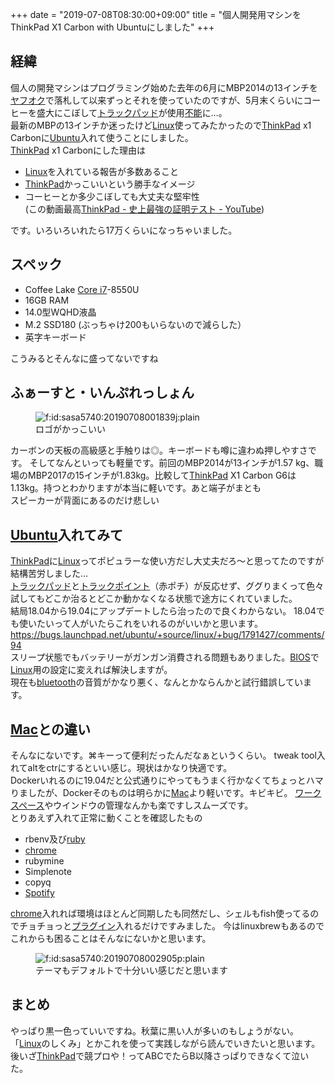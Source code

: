 +++
date = "2019-07-08T08:30:00+09:00"
title = "個人開発用マシンをThinkPad X1 Carbon with Ubuntuにしました"
+++

<body>
<h2>経緯</h2>

<p>個人の開発マシンはプログラミング始めた去年の6月にMBP2014の13インチを<a class="keyword" href="http://d.hatena.ne.jp/keyword/%A5%E4%A5%D5%A5%AA%A5%AF">ヤフオク</a>で落札して以来ずっとそれを使っていたのですが、5月末くらいにコーヒーを盛大にこぼして<a class="keyword" href="http://d.hatena.ne.jp/keyword/%A5%C8%A5%E9%A5%C3%A5%AF%A5%D1%A5%C3%A5%C9">トラックパッド</a>が使用<a class="keyword" href="http://d.hatena.ne.jp/keyword/%C9%D4%C7%BD">不能</a>に…。<br>
最新のMBPの13インチか迷ったけど<a class="keyword" href="http://d.hatena.ne.jp/keyword/Linux">Linux</a>使ってみたかったので<a class="keyword" href="http://d.hatena.ne.jp/keyword/ThinkPad">ThinkPad</a> x1 Carbonに<a class="keyword" href="http://d.hatena.ne.jp/keyword/Ubuntu">Ubuntu</a>入れて使うことにしました。<br>
<a class="keyword" href="http://d.hatena.ne.jp/keyword/ThinkPad">ThinkPad</a> x1 Carbonにした理由は</p>

<ul>
<li>
<a class="keyword" href="http://d.hatena.ne.jp/keyword/Linux">Linux</a>を入れている報告が多数あること</li>
<li>
<a class="keyword" href="http://d.hatena.ne.jp/keyword/ThinkPad">ThinkPad</a>かっこいいという勝手なイメージ</li>
<li>コーヒーとか多少こぼしても大丈夫な堅牢性<br>
(この動画最高<a href="https://www.youtube.com/watch?v=0kJios8N3RE">ThinkPad - 史上最強の証明テスト - YouTube</a>)</li>
</ul>


<p>です。いろいろいれたら17万くらいになっちゃいました。</p>

<h2>スペック</h2>

<ul>
<li>Coffee Lake <a class="keyword" href="http://d.hatena.ne.jp/keyword/Core%20i7">Core i7</a>-8550U</li>
<li>16GB RAM</li>
<li>14.0型WQHD液晶</li>
<li>M.2 SSD180 (ぶっちゃけ200もいらないので減らした）</li>
<li>英字キーボード</li>
</ul>


<p>こうみるとそんなに盛ってないですね</p>

<h2>ふぁーすと・いんぷれっしょん</h2>

<p><figure class="figure-image figure-image-fotolife" title="ロゴがかっこいい"><span itemscope itemtype="http://schema.org/Photograph"><img src="https://cdn-ak.f.st-hatena.com/images/fotolife/s/sasa5740/20190708/20190708001839.jpg" alt="f:id:sasa5740:20190708001839j:plain" title="f:id:sasa5740:20190708001839j:plain" class="hatena-fotolife" itemprop="image"></span><figcaption>ロゴがかっこいい</figcaption></figure>カーボンの天板の高級感と手触りは◎。キーボードも噂に違わぬ押しやすさです。  そしてなんといっても軽量です。前回のMBP2014が13インチが1.57 kg、職場のMBP2017の15インチが1.83kg。比較して<a class="keyword" href="http://d.hatena.ne.jp/keyword/ThinkPad">ThinkPad</a> X1 Carbon G6は1.13kg。持つとわかりますが本当に軽いです。あと端子がまとも<br>
スピーカーが背面にあるのだけ悲しい</p>

<h2>
<a class="keyword" href="http://d.hatena.ne.jp/keyword/Ubuntu">Ubuntu</a>入れてみて</h2>

<p><a class="keyword" href="http://d.hatena.ne.jp/keyword/ThinkPad">ThinkPad</a>に<a class="keyword" href="http://d.hatena.ne.jp/keyword/Linux">Linux</a>ってポピュラーな使い方だし大丈夫だろ〜と思ってたのですが結構苦労しました…<br>
<a class="keyword" href="http://d.hatena.ne.jp/keyword/%A5%C8%A5%E9%A5%C3%A5%AF%A5%D1%A5%C3%A5%C9">トラックパッド</a>と<a class="keyword" href="http://d.hatena.ne.jp/keyword/%A5%C8%A5%E9%A5%C3%A5%AF%A5%DD%A5%A4%A5%F3%A5%C8">トラックポイント</a>（赤ポチ）が反応せず、ググりまくって色々試してもどこか治るとどこか動かなくなる状態で途方にくれていました。<br>
結局18.04から19.04にアップデートしたら治ったので良くわからない。
18.04でも使いたいって人がいたらこれをいれるのがいいかと思います。
<a href="https://bugs.launchpad.net/ubuntu/+source/linux/+bug/1791427/comments/94">https://bugs.launchpad.net/ubuntu/+source/linux/+bug/1791427/comments/94</a><br>
スリープ状態でもバッテリーがガンガン消費される問題もありました。<a class="keyword" href="http://d.hatena.ne.jp/keyword/BIOS">BIOS</a>で<a class="keyword" href="http://d.hatena.ne.jp/keyword/Linux">Linux</a>用の設定に変えれば解決しますが。<br>
現在も<a class="keyword" href="http://d.hatena.ne.jp/keyword/bluetooth">bluetooth</a>の音質がかなり悪く、なんとかならんかと試行錯誤しています。</p>

<h2>
<a class="keyword" href="http://d.hatena.ne.jp/keyword/Mac">Mac</a>との違い</h2>

<p>そんなにないです。⌘キーって便利だったんだなぁというくらい。
tweak tool入れてaltをctrにするといい感じ。現状はかなり快適です。<br>
Dockerいれるのに19.04だと公式通りにやってもうまく行かなくてちょっとハマりましたが、Dockerそのものは明らかに<a class="keyword" href="http://d.hatena.ne.jp/keyword/Mac">Mac</a>より軽いです。キビキビ。
<a class="keyword" href="http://d.hatena.ne.jp/keyword/%A5%EF%A1%BC%A5%AF%A5%B9%A5%DA%A1%BC%A5%B9">ワークスペース</a>やウインドウの管理なんかも楽ですしスムーズです。<br>
とりあえず入れて正常に動くことを確認したもの</p>

<ul>
<li>rbenv及び<a class="keyword" href="http://d.hatena.ne.jp/keyword/ruby">ruby</a>
</li>
<li><a class="keyword" href="http://d.hatena.ne.jp/keyword/chrome">chrome</a></li>
<li>rubymine</li>
<li>Simplenote</li>
<li>copyq</li>
<li><a class="keyword" href="http://d.hatena.ne.jp/keyword/Spotify">Spotify</a></li>
</ul>


<p><a class="keyword" href="http://d.hatena.ne.jp/keyword/chrome">chrome</a>入れれば環境はほとんど同期したも同然だし、シェルもfish使ってるのでチョチョっと<a class="keyword" href="http://d.hatena.ne.jp/keyword/%A5%D7%A5%E9%A5%B0%A5%A4%A5%F3">プラグイン</a>入れるだけですみました。
今はlinuxbrewもあるのでこれからも困ることはそんなにないかと思います。
<figure class="figure-image figure-image-fotolife" title="テーマもデフォルトでいい感じだと思います"><span itemscope itemtype="http://schema.org/Photograph"><img src="https://cdn-ak.f.st-hatena.com/images/fotolife/s/sasa5740/20190708/20190708002905.png" alt="f:id:sasa5740:20190708002905p:plain" title="f:id:sasa5740:20190708002905p:plain" class="hatena-fotolife" itemprop="image"></span><figcaption>テーマもデフォルトで十分いい感じだと思います</figcaption></figure></p>

<h2>まとめ</h2>

<p>やっぱり黒一色っていいですね。秋葉に黒い人が多いのもしょうがない。<br>
「<a class="keyword" href="http://d.hatena.ne.jp/keyword/Linux">Linux</a>のしくみ」とかこれを使って実践しながら読んでいきたいと思います。<br>
後いざ<a class="keyword" href="http://d.hatena.ne.jp/keyword/ThinkPad">ThinkPad</a>で競プロや！ってABCでたらB以降さっぱりできなくて泣いた。</p>
</body>
